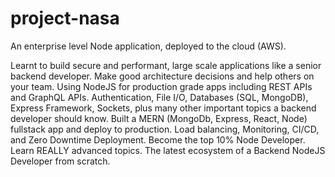 # project-nasa
An enterprise level Node application, deployed to the cloud (AWS).

Learnt to build secure and performant, large scale applications like a senior backend developer.
Make good architecture decisions and help others on your team.
Using NodeJS for production grade apps including REST APIs and GraphQL APIs.
Authentication, File I/O, Databases (SQL, MongoDB), Express Framework, Sockets, plus many other important topics a backend developer should know.
Built a MERN (MongoDb, Express, React, Node) fullstack app and deploy to production.
Load balancing, Monitoring, CI/CD, and Zero Downtime Deployment.
Become the top 10% Node Developer. Learn REALLY advanced topics.
The latest ecosystem of a Backend NodeJS Developer from scratch.
